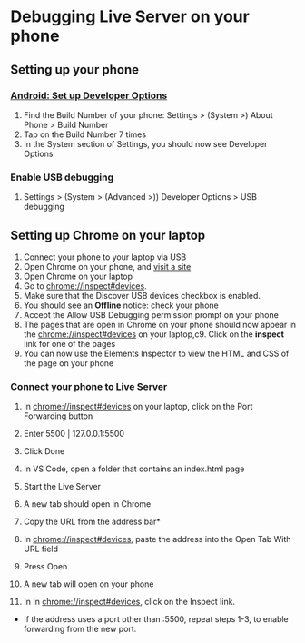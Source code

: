 # Debugging Live Server on your phone

## Setting up your phone

### [Android: Set up Developer Options](https://developer.android.com/studio/debug/dev-options)

1. Find the Build Number of your phone:
   Settings > (System >) About Phone > Build Number
2. Tap on the Build Number 7 times
3. In the System section of Settings, you should now see Developer Options

### Enable USB debugging

1. Settings > (System > (Advanced >)) Developer Options > USB debugging

## Setting up Chrome on your laptop

1. Connect your phone to your laptop via USB
2. Open Chrome on your phone, and [visit a site](https://xkcd.com/2212/)
3. Open Chrome on your laptop
4. Go to [chrome://inspect#devices](chrome://inspect#devices).
5. Make sure that the Discover USB devices checkbox is enabled.
6. You should see an **Offline** notice: check your phone
7. Accept the Allow USB Debugging permission prompt on your phone
8. The pages that are open in Chrome on your phone should now appear in the [chrome://inspect#devices](chrome://inspect#devices) on your laptop,c9. Click on the **inspect** link for one of the pages
10. You can now use the Elements Inspector to view the HTML and CSS of the page on your phone

### Connect your phone to Live Server

1. In [chrome://inspect#devices](chrome://inspect#devices) on your laptop, click on the Port Forwarding button
2. Enter 5500 | 127.0.0.1:5500
3. Click Done

4. In VS Code, open a folder that contains an index.html page
5. Start the Live Server
6. A new tab should open in Chrome
7. Copy the URL from the address bar*
8. In [chrome://inspect#devices](chrome://inspect#devices), paste the address into the Open Tab With URL field
9. Press Open
10. A new tab will open on your phone
11. In In [chrome://inspect#devices](chrome://inspect#devices), click on the Inspect link.

* If the address uses a port other than :5500, repeat steps 1-3, to enable forwarding from the new port.
